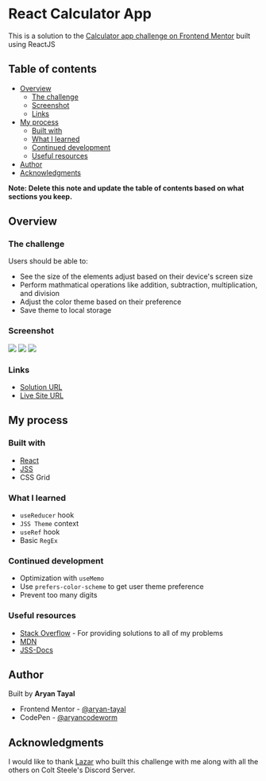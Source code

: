 # React Calculator App

This is a solution to the [Calculator app challenge on Frontend Mentor](https://www.frontendmentor.io/challenges/calculator-app-9lteq5N29) built using ReactJS

## Table of contents

- [Overview](#overview)
  - [The challenge](#the-challenge)
  - [Screenshot](#screenshot)
  - [Links](#links)
- [My process](#my-process)
  - [Built with](#built-with)
  - [What I learned](#what-i-learned)
  - [Continued development](#continued-development)
  - [Useful resources](#useful-resources)
- [Author](#author)
- [Acknowledgments](#acknowledgments)

**Note: Delete this note and update the table of contents based on what sections you keep.**

## Overview

### The challenge

Users should be able to:

- See the size of the elements adjust based on their device's screen size
- Perform mathmatical operations like addition, subtraction, multiplication, and division
- Adjust the color theme based on their preference
- Save theme to local storage

### Screenshot

![](./design/solution-theme-1.jpg)
![](./design/solution-theme-2.jpg)
![](./design/solution-theme-3.jpg)

### Links

- [Solution URL](https://www.frontendmentor.io/solutions/react-calculator-CPgusXj9py)
- [Live Site URL](https://react-calculator-aryan-tayal.vercel.app/)

## My process

### Built with

- [React](https://reactjs.org/)
- [JSS](https://cssinjs.org/?v=v10.10.0)
- CSS Grid

### What I learned

- `useReducer` hook
- `JSS Theme` context
-  `useRef` hook
- Basic `RegEx`

### Continued development

- Optimization with `useMemo`
- Use `prefers-color-scheme` to get user theme preference
- Prevent too many digits

### Useful resources

- [Stack Overflow](https://stackoverflow.com/) - For providing solutions to all of my problems
- [MDN](https://developer.mozilla.org/en-US/)
- [JSS-Docs](https://cssinjs.org/react-jss?v=v10.10.0)


## Author
Built by **Aryan Tayal**
- Frontend Mentor - [@aryan-tayal](https://www.frontendmentor.io/profile/aryan-tayal)
- CodePen - [@aryancodeworm](https://codepen.io/aryancodeworm)


## Acknowledgments

I would like to thank [Lazar](https://github.com/Coolbylaki) who  built this challenge with me along with all the others on Colt Steele's Discord Server.